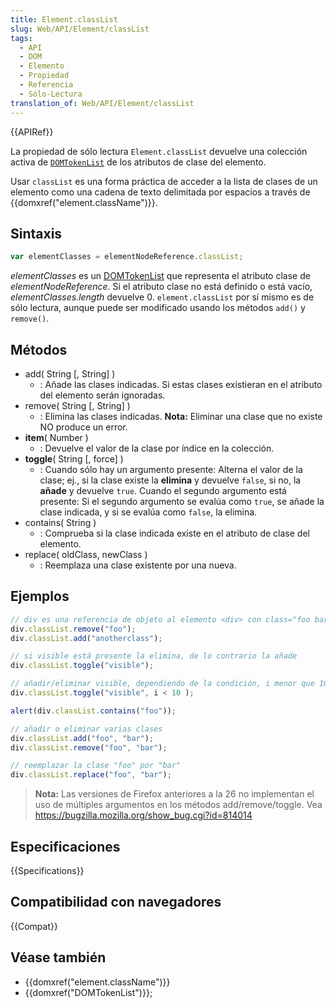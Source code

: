 ```yaml
---
title: Element.classList
slug: Web/API/Element/classList
tags:
  - API
  - DOM
  - Elemento
  - Propiedad
  - Referencia
  - Sólo-Lectura
translation_of: Web/API/Element/classList
---
```

{{APIRef}}

La propiedad de sólo lectura `Element.classList` devuelve una colección activa de [`DOMTokenList`](/es/docs/Web/API/DOMTokenList "The DOMTokenList interface represents a set of space-separated tokens. Such a set is returned by Element.classList, HTMLLinkElement.relList, HTMLAnchorElement.relList or HTMLAreaElement.relList. It is indexed beginning with 0 as with JavaScript Array objects. DOMTokenList is always case-sensitive.") de los atributos de clase del elemento.

Usar `classList` es una forma práctica de acceder a la lista de clases de un elemento como una cadena de texto delimitada por espacios a través de {{domxref("element.className")}}.

## Sintaxis

```js
var elementClasses = elementNodeReference.classList;
```

_elementClasses_ es un [DOMTokenList](/es/docs/DOM/DOMTokenList) que representa el atributo clase de _elementNodeReference_. Si el atributo clase no está definido o está vacío, _elementClasses.length_ devuelve 0. `element.classList` por sí mismo es de sólo lectura, aunque puede ser modificado usando los métodos `add()` y `remove()`.

## Métodos

- add( String \[, String] )
  - : Añade las clases indicadas. Si estas clases existieran en el atributo del elemento serán ignoradas.
- remove( String \[, String] )
  - : Elimina las clases indicadas.
    **Nota:** Eliminar una clase que no existe NO produce un error.
- **item**( Number )
  - : Devuelve el valor de la clase por índice en la colección.
- **toggle**( String \[, force] )
  - : Cuando sólo hay un argumento presente: Alterna el valor de la clase; ej., si la clase existe la **elimina** y devuelve `false`, si no, la **añade** y devuelve `true`.
    Cuando el segundo argumento está presente: Si el segundo argumento se evalúa como `true`, se añade la clase indicada, y si se evalúa como `false`, la elimina.
- contains( String )
  - : Comprueba si la clase indicada existe en el atributo de clase del elemento.
- replace( oldClass, newClass )
  - : Reemplaza una clase existente por una nueva.

## Ejemplos

```js
// div es una referencia de objeto al elemento <div> con class="foo bar"
div.classList.remove("foo");
div.classList.add("anotherclass");

// si visible está presente la elimina, de lo contrario la añade
div.classList.toggle("visible");

// añadir/eliminar visible, dependiendo de la condición, i menor que 10
div.classList.toggle("visible", i < 10 );

alert(div.classList.contains("foo"));

// añadir o eliminar varias clases
div.classList.add("foo", "bar");
div.classList.remove("foo", "bar");

// reemplazar la clase "foo" por "bar"
div.classList.replace("foo", "bar");
```

> **Nota:** Las versiones de Firefox anteriores a la 26 no implementan el uso de múltiples argumentos en los métodos add/remove/toggle. Vea <https://bugzilla.mozilla.org/show_bug.cgi?id=814014>

## Especificaciones

{{Specifications}}

## Compatibilidad con navegadores

{{Compat}}

## Véase también

- {{domxref("element.className")}}
- {{domxref("DOMTokenList")}};
